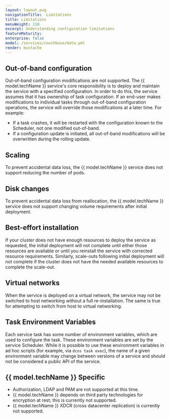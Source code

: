 ```yaml
---
layout: layout.pug
navigationTitle:  Limitations
title: Limitations
menuWeight: 110
excerpt: Understanding configuration limitations
featureMaturity:
enterprise: false
model: /services/couchbase/data.yml
render: mustache
---
```


## Out-of-band configuration

Out-of-band configuration modifications are not supported. The {{ model.techName }} service's core responsibility is to deploy and maintain the service with a specified configuration. In order to do this, the service assumes that it has ownership of task configuration. If an end-user makes modifications to individual tasks through out-of-band configuration operations, the service will override those modifications at a later time. For example:

- If a task crashes, it will be restarted with the configuration known to the Scheduler, not one modified out-of-band.
- If a configuration update is initiated, all out-of-band modifications will be overwritten during the rolling update.

## Scaling

To prevent accidental data loss, the {{ model.techName }} service does not support reducing the number of pods.

## Disk changes

To prevent accidental data loss from reallocation, the {{ model.techName }} service does not support changing volume requirements after initial deployment.

## Best-effort installation

If your cluster does not have enough resources to deploy the service as requested, the initial deployment will not complete until either those resources are available or until you reinstall the service with corrected resource requirements. Similarly, scale-outs following initial deployment will not complete if the cluster does not have the needed available resources to complete the scale-out.

## Virtual networks

When the service is deployed on a virtual network, the service may not be switched to host networking without a full re-installation. The same is true for attempting to switch from host to virtual networking.

## Task Environment Variables

Each service task has some number of environment variables, which are used to configure the task. These environment variables are set by the service Scheduler. While it is possible to use these environment variables in ad hoc scripts (for example, via `dcos task exec`), the name of a given environment variable may change between versions of a service and should not be considered a public API of the service.

## {{ model.techName }} Specific
- Authorization, LDAP and PAM are not supported at this time.
- {{ model.techName }} depends on third party technologies for encryption at rest; this is currently not supported.
- {{ model.techName }} XDCR (cross datacenter replication) is currently not supported.
